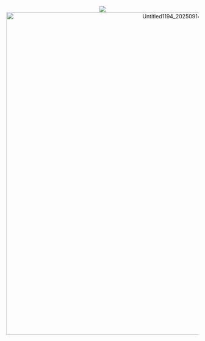 <p align="center">
<img src="https://komarev.com/ghpvc/?username=nosology&color=blue"
</p>

<img width="900" height="843" alt="Untitled1194_20250914074707" src="https://github.com/user-attachments/assets/a111ed5e-6564-473e-9365-1438a1815989" />
